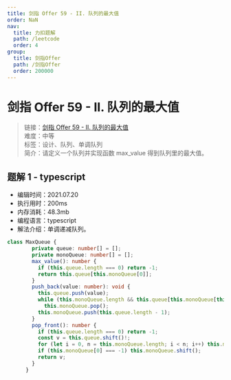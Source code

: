 ```yaml
---
title: 剑指 Offer 59 - II. 队列的最大值
order: NaN
nav:
  title: 力扣题解
  path: /leetcode
  order: 4
group:
  title: 剑指Offer
  path: /剑指Offer
  order: 200000
---
```


# 剑指 Offer 59 - II. 队列的最大值
    
> 链接：[剑指 Offer 59 - II. 队列的最大值](https://leetcode-cn.com/problems/dui-lie-de-zui-da-zhi-lcof/)  
> 难度：中等  
> 标签：设计、队列、单调队列  
> 简介：请定义一个队列并实现函数 max_value 得到队列里的最大值。
      
## 题解 1 - typescript
- 编辑时间：2021.07.20
- 执行用时：200ms
- 内存消耗：48.3mb
- 编程语言：typescript
- 解法介绍：单调递减队列。
```typescript
class MaxQueue {
        private queue: number[] = [];
        private monoQueue: number[] = [];
        max_value(): number {
          if (this.queue.length === 0) return -1;
          return this.queue[this.monoQueue[0]];
        }
        push_back(value: number): void {
          this.queue.push(value);
          while (this.monoQueue.length && this.queue[this.monoQueue[this.monoQueue.length - 1]] < value)
            this.monoQueue.pop();
          this.monoQueue.push(this.queue.length - 1);
        }
        pop_front(): number {
          if (this.queue.length === 0) return -1;
          const v = this.queue.shift()!;
          for (let i = 0, n = this.monoQueue.length; i < n; i++) this.monoQueue[i]--;
          if (this.monoQueue[0] === -1) this.monoQueue.shift();
          return v;
        }
      }
      
```

      